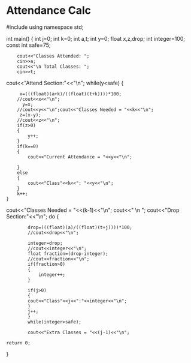 # Attendance Calc
#include<iostream>
using namespace std;

int main()
{
    int j=0;
    int k=0;
    int a,t;
    int y=0;
    float x,z,drop;
    int integer=100;
  const int safe=75;



        cout<<"Classes Attended: ";
        cin>>a;
        cout<<"\n Total Classes: ";
        cin>>t;
cout<<"Attend Section:"<<"\n";
 while(y<safe)
    {

         x=(((float)(a+k)/((float)(t+k))))*100;
        //cout<<x<<"\n";
          y=x;
        //cout<<y<<"\n";cout<<"Classes Needed = "<<k<<"\n";
         z=(x-y);
        //cout<<z<<"\n";
        if(z>0)
        {
            y++;
        }
        if(k==0)
        {
            cout<<"Current Attendance = "<<y<<"\n";

        }
        else
        {
            cout<<"Class"<<k<<": "<<y<<"\n";
        }
        k++;
    }
cout<<"Classes Needed = "<<(k-1)<<"\n";
cout<<"  \n  ";
cout<<"Drop Section:"<<"\n";
do
        {

            drop=(((float)(a)/((float)(t+j))))*100;
            //cout<<drop<<"\n";

            integer=drop;
            //cout<<integer<<"\n";
            float fraction=(drop-integer);
            //cout<<fraction<<"\n";
            if(fraction>0)
            {
                integer++;
            }

            if(j>0)
            {
            cout<<"Class"<<j<<":"<<integer<<"\n";
            }
            j++;
            }
            while(integer>safe);

            cout<<"Extra Classes = "<<(j-1)<<"\n";

    return 0;
}
